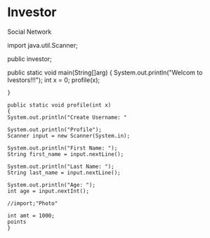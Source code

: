 # Investor
Social Network

import java.util.Scanner;

public investor;

  public static void main(String[]arg)
    {
    System.out.println("Welcom to Ivestors!!!");
    int x = 0;
    profile(x);
    
    }
    
    public static void profile(int x)
    {
    System.out.println("Create Username: "
    
    System.out.println("Profile");
    Scanner input = new Scanner(System.in);
    
    System.out.println("First Name: ");
    String first_name = input.nextLine();
    
    System.out.println("Last Name: ");
    String last_name = input.nextLine();
    
    System.out.println("Age: ");
    int age = input.nextInt();
    
    //import;"Photo"
    
    int amt = 1000;
    points
    }
    
    
